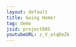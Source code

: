```yaml
---
layout: default
title: Going Home!
tag: demo
jsid: project005
youtubeURL: z_V_atqDeZk
---
```


